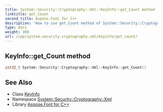 ```yaml
---
title: System::Security::Cryptography::Xml::KeyInfo::get_Count method
linktitle: get_Count
second_title: Aspose.Font for C++
description: 'How to use get_Count method of System::Security::Cryptography::Xml::KeyInfo class in C++.'
type: docs
weight: 300
url: /cpp/system.security.cryptography.xml/keyinfo/get_count/
---
```

## KeyInfo::get_Count method




```cpp
int32_t System::Security::Cryptography::Xml::KeyInfo::get_Count()
```

## See Also

* Class [KeyInfo](../)
* Namespace [System::Security::Cryptography::Xml](../../)
* Library [Aspose.Font for C++](../../../)
